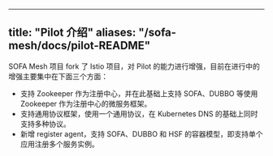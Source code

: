 
---
title: "Pilot 介绍"
aliases: "/sofa-mesh/docs/pilot-README"
---


SOFA Mesh 项目 fork 了 Istio 项目，对 Pilot 的能力进行增强，目前在进行中的增强主要集中在下面三个方面：

- 支持 Zookeeper 作为注册中心，并在此基础上支持 SOFA、DUBBO 等使用 Zookeeper 作为注册中心的微服务框架。
- 支持通用协议框架，使用一个通用协议，在 Kubernetes DNS 的基础上同时支持多种协议。
- 新增 register agent，支持 SOFA、DUBBO 和 HSF 的容器模型，即支持单个应用注册多个服务实例。

